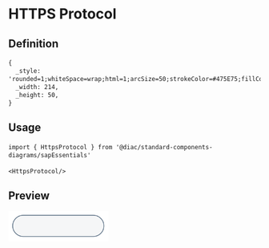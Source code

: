# HTTPS Protocol

## Definition

```
{
  _style: 'rounded=1;whiteSpace=wrap;html=1;arcSize=50;strokeColor=#475E75;fillColor=#F5F6F7;strokeWidth=1.5;fontColor=#475E75;fontStyle=1;fontSize=10;',
  _width: 214,
  _height: 50,
}
```

## Usage

```
import { HttpsProtocol } from '@diac/standard-components-diagrams/sapEssentials'

<HttpsProtocol/>
```

## Preview

<img src="./https-protocol.png" width="200"/>
